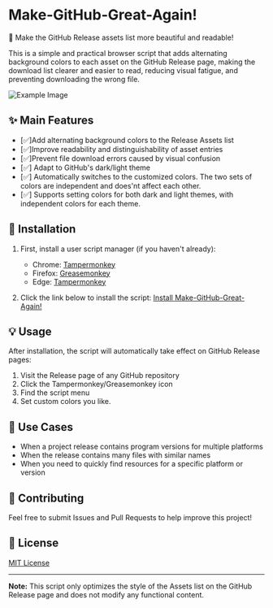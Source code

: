# Make-GitHub-Great-Again!

🎨 Make the GitHub Release assets list more beautiful and readable!

This is a simple and practical browser script that adds alternating background colors to each asset on the GitHub Release page, making the download list clearer and easier to read, reducing visual fatigue, and preventing downloading the wrong file.

![Example Image](https://greasyfork.org/rails/active_storage/blobs/redirect/eyJfcmFpbHMiOnsiZGF0YSI6MTc4Nzk3LCJwdXIiOiJibG9iX2lkIn19--d9ad7c107afa00105dfc9a5a086c10d8cf2cc6ea/Honeycam%202025-05-31%2019-54-55.gif)

## ✨ Main Features

- [✅]Add alternating background colors to the Release Assets list
- [✅]Improve readability and distinguishability of asset entries
- [✅]Prevent file download errors caused by visual confusion
- [✅] Adapt to GitHub's dark/light theme
- [✅] Automatically switches to the customized colors. The two sets of colors are independent and does'nt affect each other.
- [✅] Supports setting colors for both dark and light themes, with independent colors for each theme.

## 🚀 Installation

1. First, install a user script manager (if you haven't already):
   - Chrome: [Tampermonkey](https://chrome.google.com/webstore/detail/tampermonkey/dhdgffkkebhmkfjojejmpbldmpobfkfo)
   - Firefox: [Greasemonkey](https://addons.mozilla.org/en-US/firefox/addon/greasemonkey/)
   - Edge: [Tampermonkey](https://microsoftedge.microsoft.com/addons/detail/tampermonkey/iikmkjmpaadaobahmlepeloendndfphd)

2. Click the link below to install the script:
   [Install Make-GitHub-Great-Again!](https://update.greasyfork.org/scripts/537852/Make-GitHub-Great-Again%21.user.js)

## 💡 Usage

After installation, the script will automatically take effect on GitHub Release pages:
1. Visit the Release page of any GitHub repository
2. Click the Tampermonkey/Greasemonkey icon
3. Find the script menu
4. Set custom colors you like.

## 🎯 Use Cases

- When a project release contains program versions for multiple platforms
- When the release contains many files with similar names
- When you need to quickly find resources for a specific platform or version

## 🤝 Contributing

Feel free to submit Issues and Pull Requests to help improve this project!

## 📝 License

[MIT License](LICENSE)

---

**Note:** This script only optimizes the style of the Assets list on the GitHub Release page and does not modify any functional content. 
